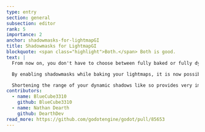```yaml
---
type: entry
section: general
subsection: editor
rank: 5
importance: 2
anchor: shadowmasks-for-lightmapGI
title: Shadowmasks for LightmapGI
blockquote: <span class="highlight">Both.</span> Both is good.
text: |
  From now on, you don't have to choose between fully baked or fully dynamic shadows anymore when using LightmapGI.

  By enabling shadowmasks while baking your lightmaps, it is now possible to use static shadows in the distance and dynamic shadows up close. The lower resolutions far away will save precious resources, while the level of detail close to the player is not impacted.

  Shortening the range of your dynamic shadows like so provides very important optimization, especially for mobile applications.
contributors:
  - name: BlueCube3310
    github: BlueCube3310
  - name: Nathan Dearth
    github: DearthDev
read_more: https://github.com/godotengine/godot/pull/85653
---
```

